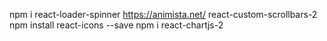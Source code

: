 npm i react-loader-spinner
https://animista.net/
react-custom-scrollbars-2
npm install react-icons --save
npm i react-chartjs-2